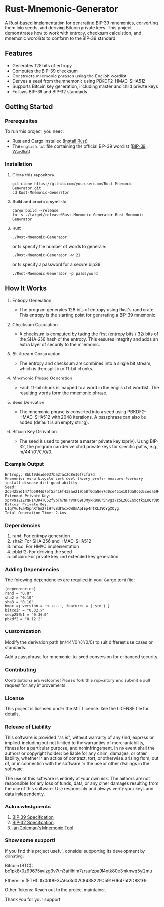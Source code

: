 # Rust-Mnemonic-Generator

A Rust-based implementation for generating BIP-39 mnemonics, converting them into seeds, and deriving Bitcoin private keys. This project demonstrates how to work with entropy, checksum calculation, and mnemonic wordlists to conform to the BIP-39 standard.

## Features

- Generates 128 bits of entropy
- Computes the BIP-39 checksum
- Constructs mnemonic phrases using the English wordlist
- Derives a seed from the mnemonic using PBKDF2-HMAC-SHA512
- Supports Bitcoin key generation, including master and child private keys
- Follows BIP-39 and BIP-32 standards

## Getting Started

### Prerequisites

To run this project, you need:

- Rust and Cargo installed ([Install Rust](https://www.rust-lang.org/tools/install))
- The `english.txt` file containing the official BIP-39 wordlist ([BIP-39 Wordlist](https://github.com/bitcoin/bips/blob/master/bip-0039/english.txt))

### Installation

1. Clone this repository:
   ```
   git clone https://github.com/yourusername/Rust-Mnemonic-Generator.git
   cd Rust-Mnemonic-Generator
   ```

2. Build and create a symlink:
   ```
   cargo build --release
   ln -s ./target/release/Rust-Mnemonic-Generator Rust-Mnemonic-Generator
   ```

3. Run:
   ```
   ./Rust-Mnemonic-Generator
   ```
   or to specify the number of words to generate:
   ```
   ./Rust-Mnemonic-Generator -w 21
   ```
   or to specify a password for a secure bip39
   ```
   ./Rust-Mnemonic-Generator -p passsyword
   ```

## How It Works

1. Entropy Generation

   - The program generates 128 bits of entropy using Rust's rand crate. This entropy is the starting point for generating a BIP-39 mnemonic.

2. Checksum Calculation

   - A checksum is computed by taking the first (entropy bits / 32) bits of the SHA-256 hash of the entropy. This ensures integrity and adds an extra layer of security to the mnemonic.

3. Bit Stream Construction

   - The entropy and checksum are combined into a single bit stream, which is then split into 11-bit chunks.

4. Mnemonic Phrase Generation

   - Each 11-bit chunk is mapped to a word in the english.txt wordlist. The resulting words form the mnemonic phrase.

5. Seed Derivation

   - The mnemonic phrase is converted into a seed using PBKDF2-HMAC-SHA512 with 2048 iterations. A passphrase can also be added (default is an empty string).

6. Bitcoin Key Derivation

   - The seed is used to generate a master private key (xpriv). Using BIP-32, the program can derive child private keys for specific paths, e.g., m/44'/0'/0'/0/0.

### Example Output

```
Entropy: 8bbf9deade037ba27ac2d8e16f7cfa7d
Mnemonic: menu bicycle sort wool theory prefer measure february install disease dirt good ability
Seed: 2d54258d147fb594dd7ef5a416f432ae219da8f0da8ee7d0ce451e10fda0c635ceda594b6213da794ec6787c8bd4cf9437ab3246ac698cc9ced4a36ae6042f66
Extended Private Key: xprv9s21ZrQH143K4TC62fybTm7NPrVXP69z3MykR8aGP5nvgz7z5L266EnxqtkqLnQr3DS8a4XfP3Xs1bguSnRNgUdEUa6Kvr7Jm274EcSqHi7
Bitcoin Private Key: L1qYVuTvaMSpnXfEm271HTvBdPhcxQWUmAp1Ep4nTKLJWQYgXQyg
Total Generation Time: 2.8ms
```

### Dependencies

1. rand: For entropy generation
2. sha2: For SHA-256 and HMAC-SHA512
3. hmac: For HMAC implementation
4. pbkdf2: For deriving the seed
5. bitcoin: For private key and extended key generation

### Adding Dependencies

The following dependencies are required in your Cargo.toml file:

```
[dependencies]
rand = "0.8"
sha2 = "0.10"
sha3 = "0.10"
hmac ={ version = "0.12.1", features = ["std"] }
bitcoin = "0.32.5"
secp256k1 = "0.30.0"
pbkdf2 = "0.12.2"
```

### Customization

Modify the derivation path (m/44'/0'/0'/0/0) to suit different use cases or standards.

Add a passphrase for mnemonic-to-seed conversion for enhanced security.

### Contributing

Contributions are welcome! Please fork this repository and submit a pull request for any improvements.

### License

This project is licensed under the MIT License. See the LICENSE file for details.

### Release of Liability

This software is provided "as is", without warranty of any kind, express or implied, including but not limited to the warranties of merchantability, fitness for a particular purpose, and noninfringement. In no event shall the authors or copyright holders be liable for any claim, damages, or other liability, whether in an action of contract, tort, or otherwise, arising from, out of, or in connection with the software or the use or other dealings in the software.

The use of this software is entirely at your own risk. The authors are not responsible for any loss of funds, data, or any other damages resulting from the use of this software. Use responsibly and always verify your keys and data independently.

### Acknowledgments

1. [BIP-39 Specification](https://github.com/bitcoin/bips/blob/master/bip-0039.mediawiki)
2. [BIP-32 Specification](https://github.com/bitcoin/bips/blob/master/bip-0032.mediawiki)
3. [Ian Coleman's Mnemonic Tool](https://github.com/iancoleman/bip39)


### Show some support!

If you find this project useful, consider supporting its development by donating:

Bitcoin (BTC): bc1pk8k0z99675uvlzg3v7tm3afllhlm7zrsufzpa9f4xtk80e3mknwq5yl2mu

Ethereum (ETH): 0x0df8F37A6a3d02C8438229C591F0642af2D881E9

Other Tokens: Reach out to the project maintainer.

Thank you for your support!
